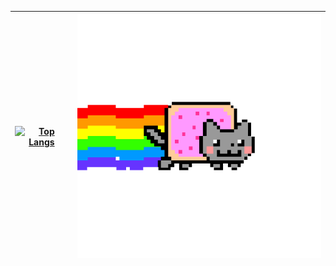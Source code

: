 <!-- [![](https://github.com/marchphat/marchphat/blob/main/Gif/PYh.gif)](https://github.com/marchphat) -->

| [![Top Langs](https://github-readme-stats.vercel.app/api/top-langs/?username=marchphat&layout=compact)](https://github.com/marchphat/github-readme-stats) | [![](https://github.com/marchphat/marchphat/blob/main/Gif/PYh.gif)](https://github.com/marchphat) |
|---|---|

